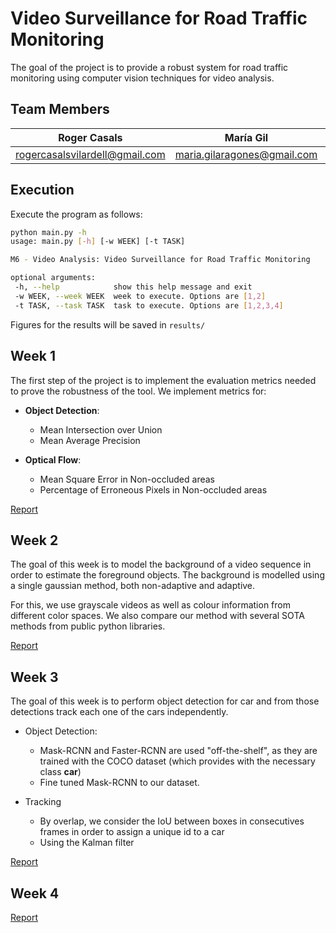 # Video Surveillance for Road Traffic Monitoring 

The goal of the project is to provide a robust system for road traffic monitoring using computer vision techniques for video analysis. 


## Team Members

| Roger Casals | María Gil |Oscar Mañas| Laura Mora|
|--------------|-----------|-----------|-----------|
|rogercasalsvilardell@gmail.com| maria.gilaragones@gmail.com |oscmansan@gmail.com| lmoraballestar@gmail.com|

## Execution
 
Execute the program as follows:
 
 ```bash
python main.py -h
usage: main.py [-h] [-w WEEK] [-t TASK]

M6 - Video Analysis: Video Surveillance for Road Traffic Monitoring

optional arguments:
  -h, --help            show this help message and exit
  -w WEEK, --week WEEK  week to execute. Options are [1,2]
  -t TASK, --task TASK  task to execute. Options are [1,2,3,4]
```
Figures for the results will be saved in `results/` 


## Week 1
 
The first step of the project is to implement the evaluation metrics needed to prove the robustness of the tool. We implement metrics for:
 
* **Object Detection**:
    * Mean Intersection over Union
    * Mean Average Precision

* **Optical Flow**:
    * Mean Square Error in Non-occluded areas
    * Percentage of Erroneous Pixels in Non-occluded areas

[Report](https://docs.google.com/presentation/d/1AVxaY5epmUaZSwrJ3hu4xbOBTjpmJxgu0Pms7UMf96Q/edit#slide=id.g81008797c9_19_94)

## Week 2

The goal of this week is to model the background of a video sequence in order to estimate the foreground objects. The background is modelled using a single gaussian method, both non-adaptive and adaptive. 

For this, we use grayscale videos as well as colour information from different color spaces. We also compare our method with several SOTA methods from public python libraries.

[Report](https://docs.google.com/presentation/d/1u4jSk3mfiY-k0kEzO-j3TatIRomean1OOWEv-l1FgTk/edit#slide=id.g613c54889_097)

## Week 3

The goal of this week is to perform object detection for car and from those detections track each one of the cars independently.

* Object Detection:
    * Mask-RCNN and Faster-RCNN are used "off-the-shelf", as they are trained with the COCO dataset (which provides with the necessary class **car**)
    * Fine tuned Mask-RCNN to our dataset.
    
* Tracking
    * By overlap, we consider the IoU between boxes in consecutives frames in order to assign a unique id to a car 
    * Using the Kalman filter

[Report](https://docs.google.com/presentation/d/1wegcV2f-nD0tWDgEJ-S8RpuJD-X4PL5EHW8cjQ3wiMo/edit#slide=id.p)

## Week 4

[Report](https://docs.google.com/presentation/d/1-bFIreSw1XCeDrp7cc1dxFsglaH_gSK5kbGmUOzlrus/edit?usp=sharing)
